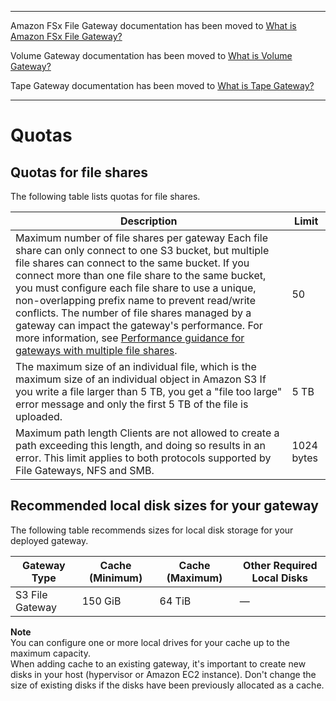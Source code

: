 --------

Amazon FSx File Gateway documentation has been moved to [What is Amazon FSx File Gateway?](https://docs.aws.amazon.com/filegateway/latest/filefsxw/WhatIsStorageGateway.html)

Volume Gateway documentation has been moved to [What is Volume Gateway?](https://docs.aws.amazon.com/storagegateway/latest/vgw/WhatIsStorageGateway.html)

Tape Gateway documentation has been moved to [What is Tape Gateway?](https://docs.aws.amazon.com/storagegateway/latest/tgw/WhatIsStorageGateway.html)

--------

# Quotas<a name="fgw-quotas"></a>

## Quotas for file shares<a name="resource-file-limits"></a>

The following table lists quotas for file shares\.


| Description | Limit | 
| --- | --- | 
| Maximum number of file shares per gateway Each file share can only connect to one S3 bucket, but multiple file shares can connect to the same bucket\. If you connect more than one file share to the same bucket, you must configure each file share to use a unique, non\-overlapping prefix name to prevent read/write conflicts\. The number of file shares managed by a gateway can impact the gateway's performance\. For more information, see [Performance guidance for gateways with multiple file shares](https://docs.aws.amazon.com/filegateway/latest/files3/Performance.html#performance-multiple-file-shares)\.   | 50 | 
| The maximum size of an individual file, which is the maximum size of an individual object in Amazon S3  If you write a file larger than 5 TB, you get a "file too large" error message and only the first 5 TB of the file is uploaded\.   | 5 TB | 
| Maximum path length  Clients are not allowed to create a path exceeding this length, and doing so results in an error\. This limit applies to both protocols supported by File Gateways, NFS and SMB\.  | 1024 bytes | 

## Recommended local disk sizes for your gateway<a name="disk-sizes"></a>

The following table recommends sizes for local disk storage for your deployed gateway\. 


| Gateway Type | Cache \(Minimum\) | Cache \(Maximum\) | Other Required Local Disks | 
| --- | --- | --- | --- | 
| S3 File Gateway | 150 GiB | 64 TiB | — | 

**Note**  
You can configure one or more local drives for your cache up to the maximum capacity\.  
When adding cache to an existing gateway, it's important to create new disks in your host \(hypervisor or Amazon EC2 instance\)\. Don't change the size of existing disks if the disks have been previously allocated as a cache\.